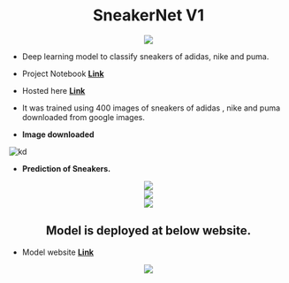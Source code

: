 <center><h1> SneakerNet V1</h1></center>
<center><img src='https://i.ibb.co/0f6Hnz5/logo.jpg'></center>

* Deep learning model to classify sneakers of adidas, nike and puma.

* Project Notebook [**Link**](https://github.com/shadab4150/SneakerNet/blob/master/SneakersNet.ipynb)

* Hosted here [**Link**](https://sneakernet-v1.onrender.com/)

* It was trained using 400 images of sneakers of adidas , nike and puma downloaded from google images.

* **Image downloaded**

![kd](https://i.ibb.co/JpfncfY/shoe34533636.jpg)

* **Prediction of Sneakers.**

<center><img src='https://i.ibb.co/644SS95/qwq1212.jpg'></center>

<center><img src='https://i.ibb.co/vBfVBhw/asasas.jpg'></center>

<center><img src='https://i.ibb.co/0sVcjfb/avdafaac.jpg'></center>


<center><h2> Model is deployed at below website.</h2></center>

* Model website [**Link**](https://sneakernet-v1.onrender.com/)

<center><img src='https://i.ibb.co/Cwb1ZTL/12131dsdsfsfsf.jpg'></center>
